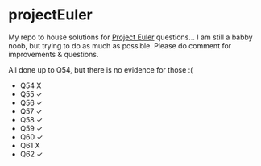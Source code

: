 # projectEuler
My repo to house solutions for [Project Euler](https://projecteuler.net/) questions... I am still a babby noob, but trying to do as much as possible. Please do comment for improvements & questions.

All done up to Q54, but there is no evidence for those :(
* Q54 X
* Q55 ✓
* Q56 ✓
* Q57 ✓
* Q58 ✓
* Q59 ✓
* Q60 ✓
* Q61 X
* Q62 ✓
